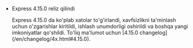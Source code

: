 <ul>
  <li>
    <p class="announcement-title">Express 4.15.0 reliz qilindi</p>
    <p markdown="1">
    Express 4.15.0 da ko'plab xatolar to'g'irlandi, xavfsizlikni ta'minlash uchun o'zgarishlar kiritildi, ishlash unumdorligi oshirildi va boshqa yangi imkoniyatlar qo'shildi. To'liq ma'lumot uchun [4.15.0 changelog](/en/changelog/4x.html#4.15.0).
    </p>
  </li>
</ul>
